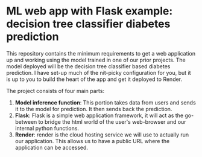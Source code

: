 # ML web app with Flask example: decision tree classifier diabetes prediction

This repository contains the minimum requirements to get a web application up and working using the model trained in one of our prior projects. The model deployed will be the decision tree classifier based diabetes prediction. I have set-up much of the nit-picky configuration for you, but it is up to you to build the heart of the app and get it deployed to Render.

The project consists of four main parts:

1. **Model inference function**: This portion takes data from users and sends it to the model for prediction. It then sends back the prediction.
2. **Flask**: Flask is a simple web application framework, it will act as the go-between to bridge the html world of the user's web-browser and our internal python functions.
3. **Render**: render is the cloud hosting service we will use to actually run our application. This allows us to have a public URL where the application can be accessed.